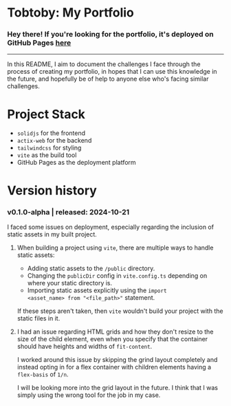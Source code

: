 # Tobtoby: My Portfolio

### Hey there! If you're looking for the portfolio, it's deployed on GitHub Pages [here](https://thorbert-anson-shi.github.io/tobtoby/)

---

In this README, I aim to document the challenges I face through the process of creating my portfolio, in hopes that I can use this knowledge in the future, and hopefully be of help to anyone else who's facing similar challenges.

# Project Stack

- <code>solidjs</code> for the frontend
- <code>actix-web</code> for the backend
- <code>tailwindcss</code> for styling
- <code>vite</code> as the build tool
- GitHub Pages as the deployment platform

# Version history

### **v0.1.0-alpha** | released: 2024-10-21

I faced some issues on deployment, especially regarding the inclusion of static assets in my built project.

1. When building a project using <code>vite</code>, there are multiple ways to handle static assets:

   - Adding static assets to the <code>/public</code> directory.
   - Changing the <code>publicDir</code> config in <code>vite.config.ts</code> depending on where your static directory is.
   - Importing static assets explicitly using the <code>import <asset_name> from "<file_path>"</code> statement.

   If these steps aren't taken, then <code>vite</code> wouldn't build your project with the static files in it.

2. I had an issue regarding HTML grids and how they don't resize to the size of the child element, even when you specify that the container should have heights and widths of <code>fit-content</code>.

   I worked around this issue by skipping the grind layout completely and instead opting in for a flex container with children elements having a <code>flex-basis</code> of <code>1/n</code>.

   I will be looking more into the grid layout in the future. I think that I was simply using the wrong tool for the job in my case.
